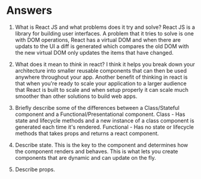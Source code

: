 # Answers

1.  What is React JS and what problems does it try and solve?
React JS is a library for building user interfaces. A problem that it tries to solve is one with DOM operations, React has a virtual DOM and when there are updats to the UI a diff is generated which compares the old DOM with the new virtual DOM only updates the items that have changed.

1.  What does it mean to _think_ in react?
I think it helps you break down your architecture into smaller reusable components that can then be used anywhere throughout your app. Another benefit of thinking in react is that when you're ready to scale your application to a larger audience that React is built to scale and when setup properly it can scale much smoother than other solutions to build web apps. 

1.  Briefly describe some of the differences between a Class/Stateful component and a Functional/Presentational component.
Class - Has state and lifecycle methods and a new instance of a class component is generated each time it's rendered.
Functional - Has no state or lifecycle methods that takes props and returns a react component.

1.  Describe state.
This is the key to the component and determines how the component renders and behaves. This is what lets you create components that are dynamic and can update on the fly.

1.  Describe props.
